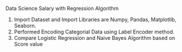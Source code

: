 Data Science Salary with Regression Algorithm
  1. Import Dataset and Import Libraries are Numpy, Pandas, Matplotlib, Seaborn.
  2. Performed Encoding Categorial Data using Label Encoder method.
  3. Compare Logistic Regression and Naive Bayes Algorithm based on Score value
